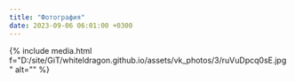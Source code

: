 ```yaml
---
title: "Фотография"
date: 2023-09-06 06:01:00 +0300
---
```



{% include media.html f="D:/site/GiT/whiteldragon.github.io/assets/vk_photos/3/ruVuDpcq0sE.jpg" alt="" %}
